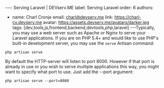 ---: Serving Laravel | DEVserv.ME
label: Serving Laravel
order: 6
authors:
  - name: Charl Cronje
    email: charl@devserv.me
    link: https://charl-cv.devserv.me
    avatar: https://assets.devserv.me/avatars/darker.jpg
tags: [dev,tools,js,frontend,backend,devtools,php,laravel]
---Typically, you may use a web server such as Apache or Nginx to serve your Laravel applications. If you are on PHP 5.4+ and would like to use PHP's built-in development server, you may use the `serve` Artisan command:

```shell
php artisan serve
```

By default the HTTP-server will listen to port 8000\. However if that port is already in use or you wish to serve multiple applications this way, you might want to specify what port to use. Just add the --port argument:

```shell
php artisan serve --port=8080
```
